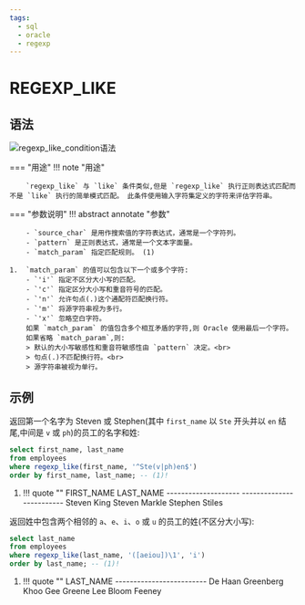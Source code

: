 ```yaml
---
tags:
  - sql
  - oracle
  - regexp
---
```


# REGEXP_LIKE

## 语法

![regexp_like_condition语法](https://docs.oracle.com/en/database/oracle/oracle-database/19/sqlrf/img/regexp_like_condition.gif)

=== "用途"
    !!! note "用途"
    
        `regexp_like` 与 `like` 条件类似,但是 `regexp_like` 执行正则表达式匹配而不是 `like` 执行的简单模式匹配。 此条件使用输入字符集定义的字符来评估字符串。

=== "参数说明" 
    !!! abstract annotate "参数"

        - `source_char` 是用作搜索值的字符表达式，通常是一个字符列。 
        - `pattern` 是正则表达式，通常是一个文本字面量。
        - `match_param` 指定匹配规则。 (1)  

    1.  `match_param` 的值可以包含以下一个或多个字符:
        - `'i'` 指定不区分大小写的匹配。
        - `'c'` 指定区分大小写和重音符号的匹配。
        - `'n'` 允许句点(.)这个通配符匹配换行符。
        - `'m'` 将源字符串视为多行。
        - `'x'` 忽略空白字符。
        如果 `match_param` 的值包含多个相互矛盾的字符,则 Oracle 使用最后一个字符。
        如果省略 `match_param`,则:
        > 默认的大小写敏感性和重音符敏感性由 `pattern` 决定。<br>
        > 句点(.)不匹配换行符。<br>
        > 源字符串被视为单行。

## 示例

返回第一个名字为 Steven 或 Stephen(其中 `first_name` 以 `Ste` 开头并以 `en` 结尾,中间是 `v` 或 `ph`)的员工的名字和姓:

```sql
select first_name, last_name
from employees
where regexp_like(first_name, '^Ste(v|ph)en$')  
order by first_name, last_name; -- (1)!
```

1.  !!! quote ""
        FIRST_NAME           LAST_NAME
        -------------------- -------------------------
        Steven               King
        Steven               Markle
        Stephen              Stiles


返回姓中包含两个相邻的 `a`、`e`、`i`、`o` 或 `u` 的员工的姓(不区分大小写):

```sql
select last_name   
from employees
where regexp_like(last_name, '([aeiou])\1', 'i')
order by last_name; -- (1)!
``` 

1.  !!! quote ""
        LAST_NAME
        -------------------------
        De Haan
        Greenberg
        Khoo
        Gee
        Greene
        Lee
        Bloom
        Feeney

